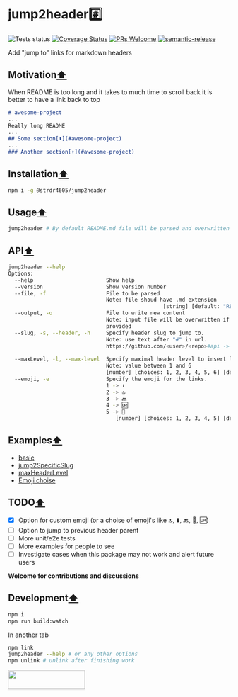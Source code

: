# jump2header#️⃣

![Tests status](https://github.com/strdr4605/jump2header/workflows/Tests/badge.svg)
[![Coverage Status](https://coveralls.io/repos/github/strdr4605/jump2header/badge.svg?branch=master)](https://coveralls.io/github/strdr4605/jump2header?branch=master)
[![PRs Welcome](https://img.shields.io/badge/PRs-welcome-brightgreen.svg?style=flat-square)](http://makeapullrequest.com)
[![semantic-release](https://img.shields.io/badge/%20%20%F0%9F%93%A6%F0%9F%9A%80-semantic--release-e10079.svg)](https://github.com/semantic-release/semantic-release)

Add "jump to" links for markdown headers

## Motivation[⬆](#jump2header️⃣)

When README is too long and it takes to much time to scroll back it is better to have a link back to top

```md
# awesome-project
...
Really long README
...
## Some section[⬆️](#awesome-project)
...
### Another section[⬆️](#awesome-project)
```

## Installation[⬆](#jump2header️⃣)

```bash
npm i -g @strdr4605/jump2header
```

## Usage[⬆](#jump2header️⃣)

```bash
jump2header # By default README.md file will be parsed and overwritten
```

## API[⬆](#jump2header️⃣)

```bash
jump2header --help
Options:
  --help                       Show help                               [boolean]
  --version                    Show version number                     [boolean]
  --file, -f                   File to be parsed
                               Note: file shoud have .md extension
                                                 [string] [default: "README.md"]
  --output, -o                 File to write new content
                               Note: input file will be overwritten if not
                               provided                                 [string]
  --slug, -s, --header, -h     Specify header slug to jump to.
                               Note: use text after "#" in url.
                               https://github.com/<user>/<repo>#api -> api
                                                                        [string]
  --maxLevel, -l, --max-level  Specify maximal header level to insert links.
                               Note: value between 1 and 6
                               [number] [choices: 1, 2, 3, 4, 5, 6] [default: 6]
  --emoji, -e                  Specify the emoji for the links.
                               1 -> ⬆
                               2 -> 🔝
                               3 -> 🔙
                               4 -> 🆙
                               5 -> 🔼
                                  [number] [choices: 1, 2, 3, 4, 5] [default: 1]
```

## Examples[⬆](#jump2header️⃣)

- [basic](examples/basic.md)
- [jump2SpecificSlug](examples/jump2SpecificSlug.md)
- [maxHeaderLevel](examples/maxHeaderLevel.md)
- [Emoji choise](examples/emojiChoise.md)

## TODO[⬆](#jump2header️⃣)

- [x] Option for custom emoji (or a choise of emoji's like 🔝, ⬇️, 🔙, 🔼, 🆙)
- [ ] Option to jump to previous header parent
- [ ] More unit/e2e tests
- [ ] More examples for people to see
- [ ] Investigate cases when this package may not work and alert future users

**Welcome for contributions and discussions**

## Development[⬆](#jump2header️⃣)

```bash
npm i
npm run build:watch
```

In another tab

```bash
npm link
jump2header --help # or any other options
npm unlink # unlink after finishing work
```

<a href="https://www.buymeacoffee.com/strdr4605"><img src="https://www.buymeacoffee.com/assets/img/custom_images/orange_img.png" style="height: 41px !important;width: 174px !important;box-shadow: 0px 3px 2px 0px rgba(190, 190, 190, 0.5) !important;-webkit-box-shadow: 0px 3px 2px 0px rgba(190, 190, 190, 0.5) !important;"  target="_blank"></a>
